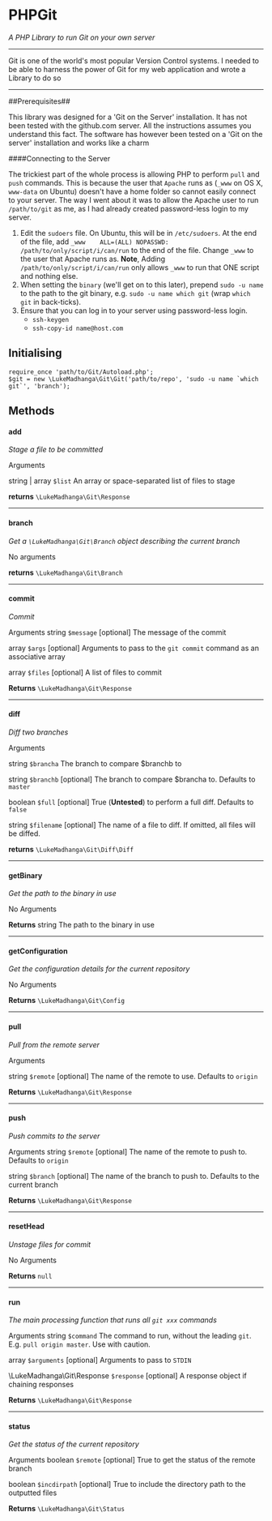 # PHPGit #
*A PHP Library to run Git on your own server*


----------


Git is one of the world's most popular Version Control systems. I needed to be able to harness the power of Git for my web application and wrote a Library to do so


----------

##Prerequisites##

This library was designed for a 'Git on the Server' installation. It has not been tested with the github.com server. All the instructions assumes you understand this fact. The software has however been tested on a 'Git on the server' installation and works like a charm

####Connecting to the Server 

The trickiest part of the whole process is allowing PHP to perform `pull` and `push` commands. This is because the user that `Apache` runs as (`_www` on OS X, `www-data` on Ubuntu) doesn't have a home folder so cannot easily connect to your server. The way I went about it was to allow the Apache user to run `/path/to/git` as me, as I had already created password-less login to my server.

1. Edit the `sudoers` file. On Ubuntu, this will be in `/etc/sudoers`. At the end of the file, add `_www    ALL=(ALL) NOPASSWD: /path/to/only/script/i/can/run` to the end of the file. Change `_www` to the user that Apache runs as. **Note**, Adding `/path/to/only/script/i/can/run` only allows `_www` to run that ONE script and nothing else.
2. When setting the `binary` (we'll get on to this later), prepend `sudo -u name ` to the path to the git binary, e.g. `sudo -u name which git` (wrap `which git` in back-ticks). 
3. Ensure that you can log in to your server using password-less login. 
	- `ssh-keygen`
	- `ssh-copy-id name@host.com`

## Initialising

    require_once 'path/to/Git/Autoload.php';
    $git = new \LukeMadhanga\Git\Git('path/to/repo', 'sudo -u name `which git`', 'branch');

## Methods

#### add
*Stage a file to be committed*

Arguments

string | array `$list` An array or space-separated list of files to stage

**returns** `\LukeMadhanga\Git\Response`

---

#### branch
*Get a `\LukeMadhanga\Git\Branch` object describing the current branch*

No arguments

**returns** `\LukeMadhanga\Git\Branch`

---

#### commit
*Commit*

Arguments
string `$message` [optional] The message of the commit

array `$args` [optional] Arguments to pass to the `git commit` command as an associative array

array `$files` [optional] A list of files to commit

**Returns** `\LukeMadhanga\Git\Response`

---

#### diff
*Diff two branches*

Arguments

string `$brancha` The branch to compare \$branchb to

string `$branchb` [optional] The branch to compare \$brancha to. Defaults to `master`

boolean `$full` [optional] True (**Untested**) to perform a full diff. Defaults to `false`

string `$filename` [optional] The name of a file to diff. If omitted, all files will be diffed.

**returns** `\LukeMadhanga\Git\Diff\Diff`

---

#### getBinary
*Get the path to the binary in use*

No Arguments

**Returns** string The path to the binary in use

---

#### getConfiguration
*Get the configuration details for the current repository*

No Arguments

**Returns** `\LukeMadhanga\Git\Config`

---

#### pull
*Pull from the remote server*

Arguments

string `$remote` [optional] The name of the remote to use. Defaults to `origin`

**Returns** `\LukeMadhanga\Git\Response`

---

#### push
*Push commits to the server*

Arguments
string `$remote` [optional] The name of the remote to push to. Defaults to `origin`

string `$branch` [optional] The name of the branch to push to. Defaults to the current branch

**Returns** `\LukeMadhanga\Git\Response`

---

#### resetHead
*Unstage files for commit*

No Arguments

**Returns** `null`

---

#### run
*The main processing function that runs all `git xxx` commands*

Arguments
string `$command` The command to run, without the leading `git`. E.g. `pull origin master`. Use with caution.

array `$arguments` [optional] Arguments to pass to `STDIN`

\LukeMadhanga\Git\Response `$response` [optional] A response object if chaining responses

**Returns** `\LukeMadhanga\Git\Response`

---

#### status
*Get the status of the current repository*

Arguments
boolean `$remote` [optional] True to get the status of the remote branch

boolean `$incdirpath` [optional] True to include the directory path to the outputted files

**Returns** `\LukeMadhanga\Git\Status`

